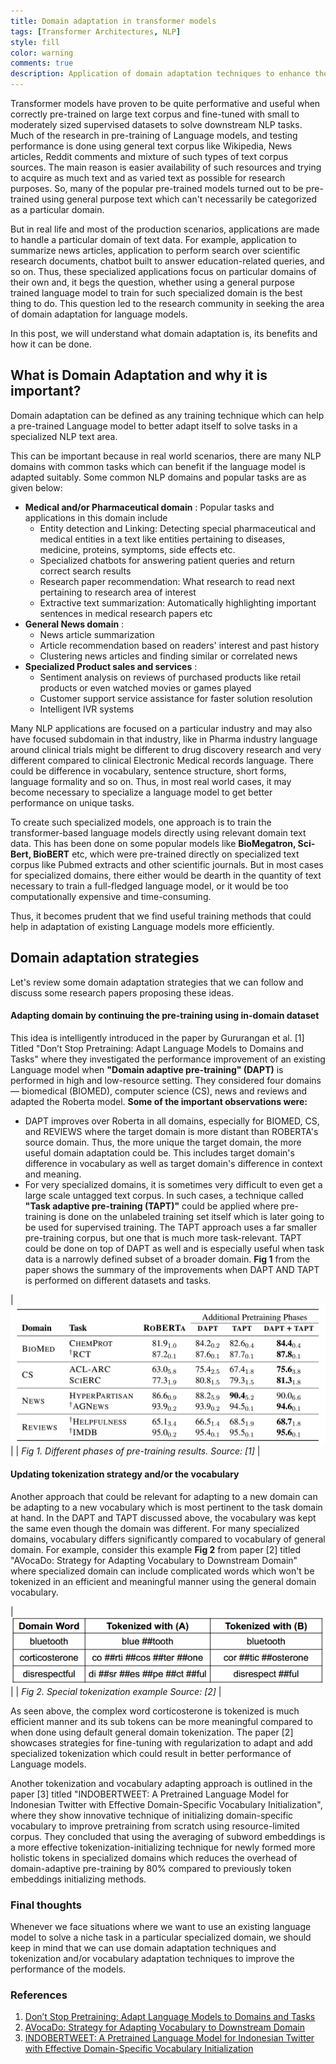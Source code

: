 ```yaml
---
title: Domain adaptation in transformer models
tags: [Transformer Architectures, NLP]
style: fill
color: warning
comments: true
description: Application of domain adaptation techniques to enhance the performance of transformer models
---
```


Transformer models have proven to be quite performative and useful when correctly pre-trained on large text corpus 
and fine-tuned with small to moderately sized supervised datasets to solve downstream NLP tasks. Much of the research
in pre-training of Language models, and testing performance is done using general text corpus like Wikipedia, News
articles, Reddit comments and mixture of such types of text corpus sources. The main reason is easier availability 
of such resources and trying to acquire as much text and as varied text as possible for research purposes. So, many
of the popular pre-trained models turned out to be pre-trained using general purpose text which can't necessarily
be categorized as a particular domain.

But in real life and most of the production scenarios, applications are made to handle a particular domain of text
data. For example, application to summarize news articles, application to perform search over scientific research
documents, chatbot built to answer education-related queries, and so on. Thus, these specialized applications focus
on particular domains of their own and, it begs the question, whether using a general purpose trained language
model to train for such specialized domain is the best thing to do. This question led to the research community in
seeking the area of domain adaptation for language models.

In this post, we will understand what domain adaptation is, its benefits and how it can be done.

## What is Domain Adaptation and why it is important?
Domain adaptation can be defined as any training technique which can help a pre-trained Language model to better
adapt itself to solve tasks in a specialized NLP text area.

This can be important because in real world scenarios, there are many NLP domains with common tasks which can benefit if 
the language model is adapted suitably. Some common NLP domains and popular tasks are as given below:
- **Medical and/or Pharmaceutical domain** : Popular tasks and applications in this domain include
  - Entity detection and Linking: Detecting special pharmaceutical and medical entities in a text like entities
    pertaining to diseases, medicine, proteins, symptoms, side effects etc.
  - Specialized chatbots for answering patient queries and return correct search results
  - Research paper recommendation: What research to read next pertaining to research area of interest
  - Extractive text summarization: Automatically highlighting important sentences in medical research papers etc
- **General News domain** :
  - News article summarization
  - Article recommendation based on readers' interest and past history
  - Clustering news articles and finding similar or correlated news
- **Specialized Product sales and services** :
  - Sentiment analysis on reviews of purchased products like retail products or even watched movies or games played
  - Customer support service assistance for faster solution resolution
  - Intelligent IVR systems

Many NLP applications are focused on a particular industry and may also have focused subdomain in that industry,
like in Pharma industry language around clinical trials might be different to drug discovery research and very
different compared to clinical Electronic Medical records language. There could be difference in vocabulary,
sentence structure, short forms, language formality and so on. Thus, in most real world cases, it may become
necessary to specialize a language model to get better performance on unique tasks.

To create such specialized models, one approach is to train the transformer-based language models directly using
relevant domain text data. This has been done on some popular models like **BioMegatron, Sci-Bert, BioBERT** etc, which
were pre-trained directly on specialized text corpus like Pubmed extracts and other scientific journals. But in
most cases for specialized domains, there either would be dearth in the quantity of text necessary to train a full-fledged
language model, or it would be too computationally expensive and time-consuming.

Thus, it becomes prudent that we find useful training methods that could help in adaptation of existing Language models
more efficiently.

## Domain adaptation strategies
Let's review some domain adaptation strategies that we can follow and discuss some research papers
proposing these ideas.

#### Adapting domain by continuing the pre-training using in-domain dataset
  This idea is intelligently introduced in the paper by Gururangan et al. [1] Titled "Don’t Stop Pretraining: Adapt Language Models to Domains and Tasks"
  where they investigated the performance improvement of an existing Language model when **"Domain adaptive pre-training" (DAPT)** is
  performed in high and low-resource setting. They considered four domains — biomedical (BIOMED), computer science (CS), news and reviews
  and adapted the Roberta model.
  **Some of the important observations were:**
  - DAPT improves over Roberta in all domains, especially for BIOMED, CS, and REVIEWS where the target domain is more distant than ROBERTA's
  source domain. Thus, the more unique the target domain, the more useful domain adaptation could be. This includes target
  domain's difference in vocabulary as well as target domain's difference in context and meaning.
  - For very specialized domains, it is sometimes very difficult to even get a large scale untagged text corpus. In such cases, 
  a technique called **"Task adaptive pre-training (TAPT)"** could be applied where pre-training is done on the unlabeled 
  training set itself which is later going to be used for supervised training. The TAPT approach uses a far smaller pre-training
  corpus, but one that is much more task-relevant. TAPT could be done on top of DAPT as well and is especially useful when
  task data is a narrowly defined subset of a broader domain. **Fig 1** from the paper shows the summary of the improvements when 
  DAPT AND TAPT is performed on different datasets and tasks.

  | ![](../assets/images/blogpost/domain_adaptation_results.png) |
  | *Fig 1. Different phases of pre-training results. Source: [1]* |

#### Updating tokenization strategy and/or the vocabulary
  Another approach that could be relevant for adapting to a new domain can be adapting to a new vocabulary which is most pertinent
  to the task domain at hand. In the DAPT and TAPT discussed above, the vocabulary was kept the same even though the domain was different.
  For many specialized domains, vocabulary differs significantly compared to vocabulary of general domain. For example,
  consider this example **Fig 2** from paper [2] titled "AVocaDo: Strategy for Adapting Vocabulary to Downstream Domain" where specialized
  domain can include complicated words which won't be tokenized in an efficient and meaningful manner using the general domain
  vocabulary.

  | ![](../assets/images/blogpost/special_tokenization.png) |
  | *Fig 2. Special tokenization example Source: [2]* |

  As seen above, the complex word corticosterone is tokenized is much efficient manner and its sub tokens can be more meaningful
  compared to when done using default general domain tokenization.
  The paper [2] showcases strategies for fine-tuning with regularization to adapt and add specialized tokenization which
  could result in better performance of Language models.

  Another tokenization and vocabulary adapting approach is outlined in the paper [3] titled "INDOBERTWEET: A Pretrained Language Model for Indonesian Twitter
  with Effective Domain-Specific Vocabulary Initialization", where they show innovative technique of initializing domain-specific
  vocabulary to improve pretraining from scratch using resource-limited corpus.
  They concluded that using the averaging of subword embeddings is a more effective tokenization-initializing technique for 
  newly formed more holistic tokens in specialized domains which reduces the overhead of domain-adaptive pre-training by 80% compared
  to previously token embeddings initializing methods.

### Final thoughts
Whenever we face situations where we want to use an existing language model to solve a niche task in a particular specialized domain,
we should keep in mind that we can use domain adaptation techniques and tokenization and/or vocabulary adaptation techniques
to improve the performance of the models.

### References
1. [Don’t Stop Pretraining: Adapt Language Models to Domains and Tasks](https://arxiv.org/pdf/2004.10964.pdf)
2. [AVocaDo: Strategy for Adapting Vocabulary to Downstream Domain](https://arxiv.org/pdf/2110.13434.pdf)
3. [INDOBERTWEET: A Pretrained Language Model for Indonesian Twitter with Effective Domain-Specific Vocabulary Initialization](https://arxiv.org/pdf/2109.04607.pdf)

